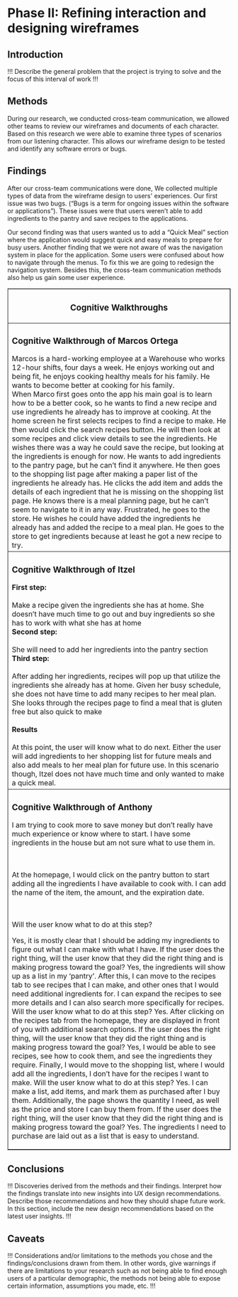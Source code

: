 # Phase II: Refining interaction and designing wireframes

## Introduction

!!! Describe the general problem that the project is trying to solve and the focus of this interval of work !!!

## Methods

During our research, we conducted cross-team communication, we allowed other teams to review our wireframes and documents of each character. Based on this research we were able to examine three types of scenarios from our listening character. This allows our wireframe design to be tested and identify any software errors or bugs.
## Findings

After our cross-team communications were done, We collected multiple types of data from the wireframe design to users' experiences. Our first issue was two bugs. (“Bugs is a term for ongoing issues within the software or applications”). These issues were that users weren’t able to add ingredients to the pantry and save recipes to the applications. 

Our second finding was that users wanted us to add a “Quick Meal” section where the application would suggest quick and easy meals to prepare for busy users. Another finding that we were not aware of was the navigation system in place for the application. Some users were confused about how to navigate through the menus. To fix this we are going to redesign the navigation system. Besides this, the cross-team communication methods also help us gain some user experience.

<table border="1" align="center">
  <thead>
    <tr>
      <th>
        <div align="center">
          <h3>Cognitive Walkthroughs</h3>
        </div>
      </th>
    </tr>
  </thead>
  <tbody>
    <tr>
      <td>
        <h3>Cognitive Walkthrough of Marcos Ortega</h3>
        Marcos is a hard-working employee at a Warehouse who works 12-hour shifts, four days a week. He enjoys working out and being fit, he enjoys cooking healthy meals for his family. He wants to become better at cooking for his family.<br>
        When Marco first goes onto the app his main goal is to learn how to be a better cook, so he wants to find a new recipe and use ingredients he already has to improve at cooking. At the home screen he first selects recipes to find a recipe to make. He then would click the search recipes button. He will then look at some recipes and click view details to see the ingredients. He wishes there was a way he could save the recipe, but looking at the ingredients is enough for now. He wants to add ingredients to the pantry page, but he can’t find it anywhere. He then goes to the shopping list page after making a paper list of the ingredients he already has. He clicks the add item and adds the details of each ingredient that he is missing on the shopping list page. He knows there is a meal planning page, but he can’t seem to navigate to it in any way. Frustrated, he goes to the store. He wishes he could have added the ingredients he already has and added the recipe to a meal plan. He goes to the store to get ingredients because at least he got a new recipe to try.
      </td>
    </tr>
    <tr>
      <td>
        <h3>Cognitive Walkthrough of Itzel</h3>
        <b>First step:</b>
        <br>
        <br>
          Make a recipe given the ingredients she has at home. She doesn’t have much time to go out and buy ingredients so she has to work with what she has at home
        <br>
        <b>Second step:</b>
        <br>
        <br>
           She will need to add her ingredients into the pantry section
        <br>
        <b>Third step:</b>
        <br>
        <br>
           After adding her ingredients, recipes will pop up that utilize the ingredients she already has at home. Given her busy schedule, she does not have time to add many recipes to her meal plan. She looks through the recipes page to find a meal that is gluten free but also quick to make
        <br><br>
        <b>Results</b>
        <br>
        <br>
        At this point, the user will know what to do next. Either the user will add ingredients to her shopping list for future meals and also add meals to her meal plan for future use. In this scenario though, Itzel does not have much time and only wanted to make a quick meal.
      </td>
    </tr>
    <tr>
      <td>
        <h3>Cognitive Walkthrough of Anthony</h3>
<p>I am trying to cook more to save money but don’t really have much experience or know where to start. I have some ingredients in the house but am not sure what to use them in.</p>
        <br>
<p>    At the homepage, I would click on the pantry button to start adding all the ingredients I have available to cook with. I can add the name of the item, the amount, and the expiration date.</p>
        <br>
<p>    Will the user know what to do at this step?</p>
        
Yes, it is mostly clear that I should be adding my ingredients to figure out what I can make with what I have.
If the user does the right thing, will the user know that they did the right thing and is making progress toward the goal?
Yes, the ingredients will show up as a list in my ‘pantry’.
After this, I can move to the recipes tab to see recipes that I can make, and other ones that I would need additional ingredients for. I can expand the recipes to see more details and I can also search more specifically for recipes.
Will the user know what to do at this step?
Yes. After clicking on the recipes tab from the homepage, they are displayed in front of you with additional search options.
If the user does the right thing, will the user know that they did the right thing and is making progress toward the goal?
Yes, I would be able to see recipes, see how to cook them, and see the ingredients they require.
Finally, I would move to the shopping list, where I would add all the ingredients, I don’t have for the recipes I want to make.
Will the user know what to do at this step?
Yes. I can make a list, add items, and mark them as purchased after I buy them. Additionally, the page shows the quantity I need, as well as the price and store I can buy them from.
If the user does the right thing, will the user know that they did the right thing and is making progress toward the goal?
Yes. The ingredients I need to purchase are laid out as a list that is easy to understand.
      </td>
    </tr>
  </tbody>
</table>







## Conclusions

!!! Discoveries derived from the methods and their findings. Interpret how the findings translate into new insights into UX design recommendations. Describe those recommendations and how they should shape future work. In this section, include the new design recommendations based on the latest user insights. !!!

## Caveats

!!! Considerations and/or limitations to the methods you chose and the findings/conclusions drawn from them. In other words, give warnings if there are limitations to your research such as not being able to find enough users of a particular demographic, the methods not being able to expose certain information, assumptions you made, etc. !!!
